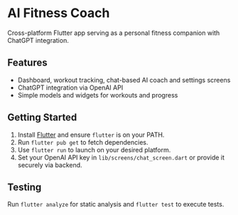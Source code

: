# AI Fitness Coach

Cross-platform Flutter app serving as a personal fitness companion with ChatGPT integration.

## Features
- Dashboard, workout tracking, chat-based AI coach and settings screens
- ChatGPT integration via OpenAI API
- Simple models and widgets for workouts and progress

## Getting Started
1. Install [Flutter](https://flutter.dev) and ensure `flutter` is on your PATH.
2. Run `flutter pub get` to fetch dependencies.
3. Use `flutter run` to launch on your desired platform.
4. Set your OpenAI API key in `lib/screens/chat_screen.dart` or provide it securely via backend.

## Testing
Run `flutter analyze` for static analysis and `flutter test` to execute tests.
